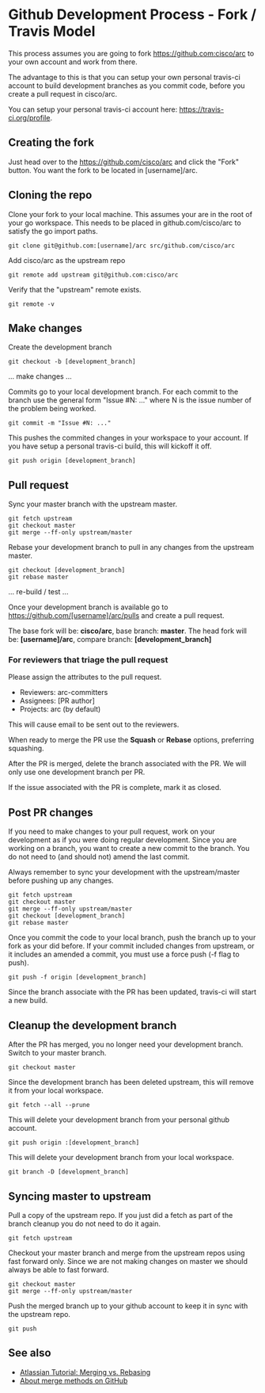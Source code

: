 # Github Development Process - Fork / Travis Model

This process assumes you are going to fork https://github.com:cisco/arc to your own account and
work from there.

The advantage to this is that you can setup your own personal travis-ci account to build development
branches as you commit code, before you create a pull request in cisco/arc.

You can setup your personal travis-ci account here: https://travis-ci.org/profile.


## Creating the fork

Just head over to the https://github.com/cisco/arc and click the "Fork" button. You want the fork to be located in [username]/arc.


## Cloning the repo

Clone your fork to your local machine. This assumes your are in the root of your go workspace.
This needs to be placed in github.com/cisco/arc to satisfy the go import paths.
```shell
git clone git@github.com:[username]/arc src/github.com/cisco/arc
```

Add cisco/arc as the upstream repo
```shell
git remote add upstream git@github.com:cisco/arc
```

Verify that the "upstream" remote exists.
```shell
git remote -v

```


## Make changes

Create the development branch
```shell
git checkout -b [development_branch]
```

... make changes ...

Commits go to your local development branch. For each commit to the branch use the
general form "Issue #N: ..." where N is the issue number of the problem being worked.
```shell
git commit -m "Issue #N: ..."
```

This pushes the commited changes in your workspace to your account.
If you have setup a personal travis-ci build, this will kickoff it off.
```shell
git push origin [development_branch]
```


## Pull request

Sync your master branch with the upstream master.
```shell
git fetch upstream
git checkout master
git merge --ff-only upstream/master
```

Rebase your development branch to pull in any changes from the upstream master.
```shell
git checkout [development_branch]
git rebase master
```

... re-build / test ...

Once your development branch is available go to https://github.com/[username]/arc/pulls and create a pull request.

The base fork will be: **cisco/arc**, base branch: **master**.
The head fork will be: **[username]/arc**, compare branch: **[development_branch]**

### For reviewers that triage the pull request

Please assign the attributes to the pull request.

- Reviewers: arc-committers
- Assignees: [PR author]
- Projects:  arc (by default)

This will cause email to be sent out to the reviewers.

When ready to merge the PR use the **Squash** or  **Rebase** options, preferring squashing.

After the PR is merged, delete the branch associated with the PR. We will only use one development branch per PR.

If the issue associated with the PR is complete, mark it as closed.


## Post PR changes

If you need to make changes to your pull request, work on your development as if you were doing regular development. Since you are working on a branch, you want to create a new commit to the branch. You do not need to (and should not) amend the last commit.


Always remember to sync your development with the upstream/master before pushing up any changes.
```shell
git fetch upstream
git checkout master
git merge --ff-only upstream/master
git checkout [development_branch]
git rebase master
```


Once you commit the code to your local branch, push the branch up to your fork as your did before.  If your commit included changes from upstream, or it includes an amended a commit, you must use a force push (-f flag to push).

```shell
git push -f origin [development_branch]
```

Since the branch associate with the PR has been updated, travis-ci will start a new build.


## Cleanup the development branch

After the PR has merged, you no longer need your development branch. Switch to your master branch.
```shell
git checkout master
```

Since the development branch has been deleted upstream, this will remove it from your local workspace.
```shell
git fetch --all --prune
```

This will delete your development branch from your personal github account.
```shell
git push origin :[development_branch]
```

This will delete your development branch from your local workspace.
```shell
git branch -D [development_branch]
```


## Syncing master to upstream

Pull a copy of the upstream repo. If you just did a fetch as part of the branch cleanup you do not need to do it again.
```shell
git fetch upstream
```

Checkout your master branch and merge from the upstream repos using fast forward only. Since we are not making changes on master we should always be able to fast forward.
```shell
git checkout master
git merge --ff-only upstream/master
```

Push the merged branch up to your github account to keep it in sync with the upstream repo.
```shell
git push
```

## See also

- [Atlassian Tutorial: Merging vs. Rebasing](https://www.atlassian.com/git/tutorials/merging-vs-rebasing)
- [About merge methods on GitHub](https://help.github.com/articles/about-merge-methods-on-github/)
